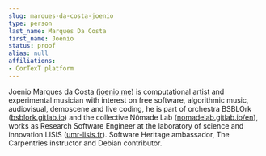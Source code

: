 ```yaml
---
slug: marques-da-costa-joenio
type: person
last_name: Marques Da Costa
first_name: Joenio
status: proof
alias: null
affiliations:
- CorTexT platform
---
```


Joenio Marques da Costa ([joenio.me](https://joenio.me/)) is computational artist and experimental musician with interest on free software, algorithmic music, audiovisual, demoscene and live coding, he is part of orchestra BSBLOrk ([bsblork.gitlab.io](https://bsblork.gitlab.io/)) and the collective Nômade Lab ([nomadelab.gitlab.io/en](https://nomadelab.gitlab.io/en/)), works as Research Software Engineer at the laboratory of science and innovation LISIS ([umr-lisis.fr](http://umr-lisis.fr/)). Software Heritage ambassador, The Carpentries instructor and Debian contributor.